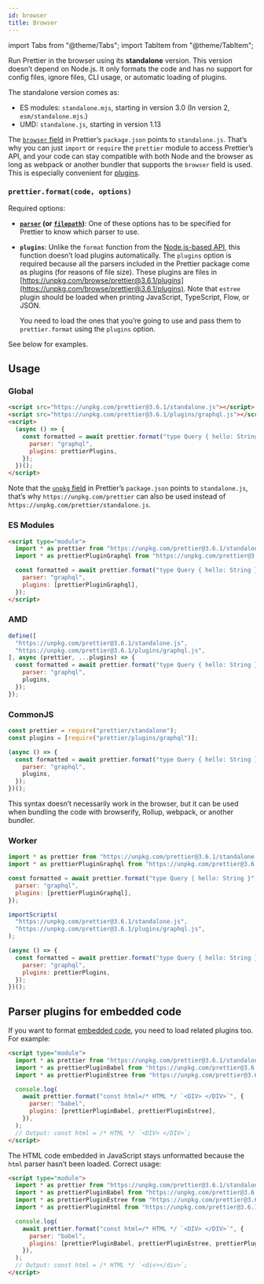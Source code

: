 ```yaml
---
id: browser
title: Browser
---
```


import Tabs from "@theme/Tabs";
import TabItem from "@theme/TabItem";

Run Prettier in the browser using its **standalone** version. This version doesn’t depend on Node.js. It only formats the code and has no support for config files, ignore files, CLI usage, or automatic loading of plugins.

The standalone version comes as:

- ES modules: `standalone.mjs`, starting in version 3.0 (In version 2, `esm/standalone.mjs`.)
- UMD: `standalone.js`, starting in version 1.13

The [`browser` field](https://github.com/defunctzombie/package-browser-field-spec) in Prettier’s `package.json` points to `standalone.js`. That’s why you can just `import` or `require` the `prettier` module to access Prettier’s API, and your code can stay compatible with both Node and the browser as long as webpack or another bundler that supports the `browser` field is used. This is especially convenient for [plugins](plugins.md).

### `prettier.format(code, options)`

Required options:

- **[`parser`](options.md#parser) (or [`filepath`](options.md#file-path))**: One of these options has to be specified for Prettier to know which parser to use.

- **`plugins`**: Unlike the `format` function from the [Node.js-based API](api.md#prettierformatsource-options), this function doesn’t load plugins automatically. The `plugins` option is required because all the parsers included in the Prettier package come as plugins (for reasons of file size). These plugins are files in [https://unpkg.com/browse/prettier@3.6.1/plugins](https://unpkg.com/browse/prettier@3.6.1/plugins). Note that `estree` plugin should be loaded when printing JavaScript, TypeScript, Flow, or JSON.

  You need to load the ones that you’re going to use and pass them to `prettier.format` using the `plugins` option.

See below for examples.

## Usage

### Global

```html
<script src="https://unpkg.com/prettier@3.6.1/standalone.js"></script>
<script src="https://unpkg.com/prettier@3.6.1/plugins/graphql.js"></script>
<script>
  (async () => {
    const formatted = await prettier.format("type Query { hello: String }", {
      parser: "graphql",
      plugins: prettierPlugins,
    });
  })();
</script>
```

Note that the [`unpkg` field](https://unpkg.com/#examples) in Prettier’s `package.json` points to `standalone.js`, that’s why `https://unpkg.com/prettier` can also be used instead of `https://unpkg.com/prettier/standalone.js`.

### ES Modules

```html
<script type="module">
  import * as prettier from "https://unpkg.com/prettier@3.6.1/standalone.mjs";
  import * as prettierPluginGraphql from "https://unpkg.com/prettier@3.6.1/plugins/graphql.mjs";

  const formatted = await prettier.format("type Query { hello: String }", {
    parser: "graphql",
    plugins: [prettierPluginGraphql],
  });
</script>
```

### AMD

```js
define([
  "https://unpkg.com/prettier@3.6.1/standalone.js",
  "https://unpkg.com/prettier@3.6.1/plugins/graphql.js",
], async (prettier, ...plugins) => {
  const formatted = await prettier.format("type Query { hello: String }", {
    parser: "graphql",
    plugins,
  });
});
```

### CommonJS

```js
const prettier = require("prettier/standalone");
const plugins = [require("prettier/plugins/graphql")];

(async () => {
  const formatted = await prettier.format("type Query { hello: String }", {
    parser: "graphql",
    plugins,
  });
})();
```

This syntax doesn’t necessarily work in the browser, but it can be used when bundling the code with browserify, Rollup, webpack, or another bundler.

### Worker

<Tabs groupId="worker-type">
<TabItem value="module" label="Module worker">

```js
import * as prettier from "https://unpkg.com/prettier@3.6.1/standalone.mjs";
import * as prettierPluginGraphql from "https://unpkg.com/prettier@3.6.11/plugins/graphql.mjs";

const formatted = await prettier.format("type Query { hello: String }", {
  parser: "graphql",
  plugins: [prettierPluginGraphql],
});
```

</TabItem>
<TabItem value="classic" label="Classic worker">

```js
importScripts(
  "https://unpkg.com/prettier@3.6.1/standalone.js",
  "https://unpkg.com/prettier@3.6.1/plugins/graphql.js",
);

(async () => {
  const formatted = await prettier.format("type Query { hello: String }", {
    parser: "graphql",
    plugins: prettierPlugins,
  });
})();
```

</TabItem>
</Tabs>

## Parser plugins for embedded code

If you want to format [embedded code](options.md#embedded-language-formatting), you need to load related plugins too. For example:

```html
<script type="module">
  import * as prettier from "https://unpkg.com/prettier@3.6.1/standalone.mjs";
  import * as prettierPluginBabel from "https://unpkg.com/prettier@3.6.1/plugins/babel.mjs";
  import * as prettierPluginEstree from "https://unpkg.com/prettier@3.6.1/plugins/estree.mjs";

  console.log(
    await prettier.format("const html=/* HTML */ `<DIV> </DIV>`", {
      parser: "babel",
      plugins: [prettierPluginBabel, prettierPluginEstree],
    }),
  );
  // Output: const html = /* HTML */ `<DIV> </DIV>`;
</script>
```

The HTML code embedded in JavaScript stays unformatted because the `html` parser hasn’t been loaded. Correct usage:

```html
<script type="module">
  import * as prettier from "https://unpkg.com/prettier@3.6.1/standalone.mjs";
  import * as prettierPluginBabel from "https://unpkg.com/prettier@3.6.1/plugins/babel.mjs";
  import * as prettierPluginEstree from "https://unpkg.com/prettier@3.6.1/plugins/estree.mjs";
  import * as prettierPluginHtml from "https://unpkg.com/prettier@3.6.1/plugins/html.mjs";

  console.log(
    await prettier.format("const html=/* HTML */ `<DIV> </DIV>`", {
      parser: "babel",
      plugins: [prettierPluginBabel, prettierPluginEstree, prettierPluginHtml],
    }),
  );
  // Output: const html = /* HTML */ `<div></div>`;
</script>
```
